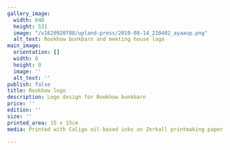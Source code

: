```yaml
---
gallery_image:
  width: 640
  height: 531
  image: "/v1620920788/upland-press/2019-08-14_210402_ayaaup.png"
  alt_text: Rookhow bunkbarn and meeting house logo
main_image:
  orientation: []
  width: 0
  height: 0
  image: ''
  alt_text: ''
publish: false
title: Rookhow logo
description: Logo design for Rookhow bunkbarn
price: ''
edition: ''
size: ''
printed_area: 15 x 15cm
media: Printed with Caligo oil-based inks on Zerkall printmaking paper

---
```

